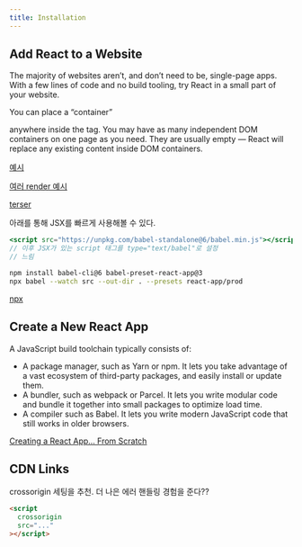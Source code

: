 ```yaml
---
title: Installation
---
```


## Add React to a Website

The majority of websites aren’t, and don’t need to be, single-page apps. With a few lines of code and no build tooling, try React in a small part of your website.

You can place a “container” <div> anywhere inside the <body> tag. You may have as many independent DOM containers on one page as you need. They are usually empty — React will replace any existing content inside DOM containers.

[예시](https://gist.github.com/gaearon/6668a1f6986742109c00a581ce704605)

[여러 render 예시](https://gist.github.com/gaearon/6668a1f6986742109c00a581ce704605)

[terser](https://github.com/terser/terser)

아래를 통해 JSX를 빠르게 사용해볼 수 있다.

```jsx
<script src="https://unpkg.com/babel-standalone@6/babel.min.js"></script>
// 이후 JSX가 있는 script 태그를 type="text/babel"로 설정
// 느림
```

```bash
npm install babel-cli@6 babel-preset-react-app@3
npx babel --watch src --out-dir . --presets react-app/prod
```

[npx](https://medium.com/@maybekatz/introducing-npx-an-npm-package-runner-55f7d4bd282b)

## Create a New React App

A JavaScript build toolchain typically consists of:

- A package manager, such as Yarn or npm. It lets you take advantage of a vast ecosystem of third-party packages, and easily install or update them.
- A bundler, such as webpack or Parcel. It lets you write modular code and bundle it together into small packages to optimize load time.
- A compiler such as Babel. It lets you write modern JavaScript code that still works in older browsers.

[Creating a React App… From Scratch](https://blog.usejournal.com/creating-a-react-app-from-scratch-f3c693b84658)

## CDN Links

crossorigin 세팅을 추천. 더 나은 에러 핸들링 경험을 준다??

```html
<script
  crossorigin
  src="..."
></script>
```
